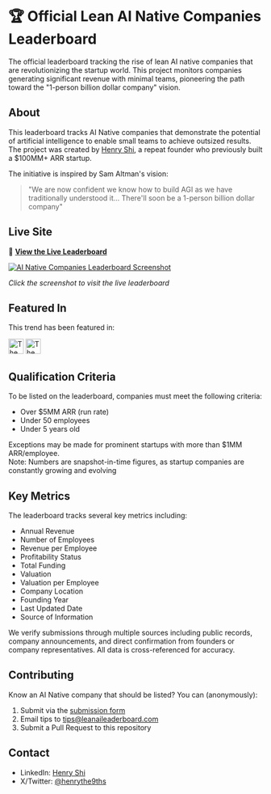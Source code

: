 # 🏆 Official Lean AI Native Companies Leaderboard

The official leaderboard tracking the rise of lean AI native companies that are revolutionizing the startup world. This project monitors companies generating significant revenue with minimal teams, pioneering the path toward the "1-person billion dollar company" vision.

## About

This leaderboard tracks AI Native companies that demonstrate the potential of artificial intelligence to enable small teams to achieve outsized results. The project was created by [Henry Shi](https://www.linkedin.com/in/henrythe9th/), a repeat founder who previously built a $100MM+ ARR startup.

The initiative is inspired by Sam Altman's vision:
> "We are now confident we know how to build AGI as we have traditionally understood it... There'll soon be a 1-person billion dollar company"

## Live Site

🔗 **[View the Live Leaderboard](https://1billion.com)**

[![AI Native Companies Leaderboard Screenshot](https://i.ibb.co/h1Ypr3Bs/image.png)](https://1billion.com)

*Click the screenshot to visit the live leaderboard*

## Featured In

This trend has been featured in:

[<img src="https://upload.wikimedia.org/wikipedia/commons/7/77/The_New_York_Times_logo.png" alt="The New York Times" height="30">](https://www.nytimes.com/2025/02/20/technology/ai-silicon-valley-start-ups.html)
[<img src="https://upload.wikimedia.org/wikipedia/commons/thumb/4/4f/The_Information_logo.jpg/800px-The_Information_logo.jpg" alt="The Information" height="30">](https://www.theinformation.com/articles/why-early-stage-founders-are-opting-to-seed-strap-their-startups)

## Qualification Criteria

To be listed on the leaderboard, companies must meet the following criteria:

- Over $5MM ARR (run rate)
- Under 50 employees
- Under 5 years old

Exceptions may be made for prominent startups with more than $1MM ARR/employee.
<br>
Note: Numbers are snapshot-in-time figures, as startup companies are constantly growing and evolving

## Key Metrics

The leaderboard tracks several key metrics including:
- Annual Revenue
- Number of Employees
- Revenue per Employee
- Profitability Status
- Total Funding
- Valuation
- Valuation per Employee
- Company Location
- Founding Year
- Last Updated Date
- Source of Information

We verify submissions through multiple sources including public records, company announcements, and direct confirmation from founders or company representatives. All data is cross-referenced for accuracy.

## Contributing

Know an AI Native company that should be listed? You can (anonymously):
1. Submit via the [submission form](https://forms.gle/ceEFvWH9nPiD2bMT8)
2. Email tips to [tips@leanaileaderboard.com](mailto:tips@leanaileaderboard.com)
3. Submit a Pull Request to this repository

## Contact

- LinkedIn: [Henry Shi](https://www.linkedin.com/in/henrythe9th/)
- X/Twitter: [@henrythe9ths](https://x.com/henrythe9ths/)